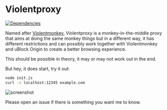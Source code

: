 # Violentproxy

[![Dependencies](https://david-dm.org/Violentproxy/Violentproxy.svg)](https://david-dm.org/Violentproxy/Violentproxy)

Named after [Violentmonkey](https://github.com/violentmonkey/violentmonkey), 
Violentproxy is a monkey-in-the-middle proxy that aims at doing the same monkey things but in a different way, 
it has different restrictions and can possibly work together with Violentmonkey and uBlock Origin 
to create a better browsing experience. 

This should be possible in theory, it may or may not work out in the end. 

But hey, it does start, try it out: 
```Bash
node init.js
curl -x localhost:12345 example.com
```

![screenshot](http://i.imgur.com/itQBQjq.png)

Please open an issue if there is something you want me to know. 
